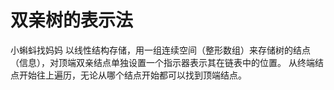 


# 双亲树的表示法

小蝌蚪找妈妈
以线性结构存储，用一组连续空间（整形数组）来存储树的结点（信息），对顶端双亲结点单独设置一个指示器表示其在链表中的位置。
从终端结点开始往上遍历，无论从哪个结点开始都可以找到顶端结点。
<!--stackedit_data:
eyJoaXN0b3J5IjpbLTEyMDMwNDE0MjMsNTYzOTQ3OTIwXX0=
-->